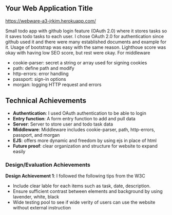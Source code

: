 ## Your Web Application Title

https://webware-a3-jrkim.herokuapp.com/

Small todo app with github login feature (OAuth 2.0) where it stores tasks so it saves todo tasks to each user.
I chose OAuth 2.0 for authentication since github used it and there were many established documents and example for it.
Usage of bootstrap was easy with the same reason.
Lighthoue score was okay with having low SEO score, but rest were okay.
For middleware
- cookie-parser: secret a string or array used for signing cookies
- path: define path and modify
- http-errors: error handling
- passport: sign-in options
- morgan: logging HTTP request and errors


## Technical Achievements
- **Authentication**: I used OAuth authentication to be able to login
- **Entry function**: A form entry function to add and pull data 
- **Server**: Server to store user and todo task data
- **Middleware**: Middleware includes cookie-parser, path, http-errors, passport, and morgan
- **EJS**: offers more dynamic and freedom by using ejs in place of html
- **Future proof**: clear organization and structure for website to expand easily

### Design/Evaluation Achievements
**Design Achievement 1**: I followed the following tips from the W3C 
- Include clear lable for each items such as task, date, description.
- Ensure sufficient contrast between elements and background by using lavender, white, black
- Wide testing pool to see if wide verity of users can use the website without external instruction